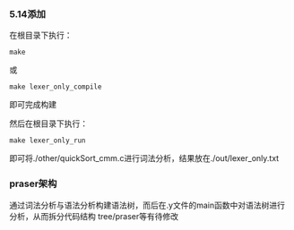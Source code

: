 ### 5.14添加
在根目录下执行：
```
make
```
或
```
make lexer_only_compile
```
即可完成构建

然后在根目录下执行：
```
make lexer_only_run
```
即可将./other/quickSort_cmm.c进行词法分析，结果放在./out/lexer_only.txt

### praser架构
通过词法分析与语法分析构建语法树，而后在.y文件的main函数中对语法树进行分析，从而拆分代码结构
tree/praser等有待修改